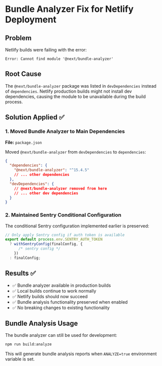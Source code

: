 # Bundle Analyzer Fix for Netlify Deployment

## Problem

Netlify builds were failing with the error:

```
Error: Cannot find module '@next/bundle-analyzer'
```

## Root Cause

The `@next/bundle-analyzer` package was listed in `devDependencies` instead of `dependencies`. Netlify production builds might not install dev dependencies, causing the module to be unavailable during the build process.

## Solution Applied ✅

### 1. Moved Bundle Analyzer to Main Dependencies

**File:** `package.json`

Moved `@next/bundle-analyzer` from `devDependencies` to `dependencies`:

```json
{
  "dependencies": {
    "@next/bundle-analyzer": "^15.4.5"
    // ... other dependencies
  },
  "devDependencies": {
    // @next/bundle-analyzer removed from here
    // ... other dev dependencies
  }
}
```

### 2. Maintained Sentry Conditional Configuration

The conditional Sentry configuration implemented earlier is preserved:

```typescript
// Only apply Sentry config if auth token is available
export default process.env.SENTRY_AUTH_TOKEN
  ? withSentryConfig(finalConfig, {
      /* sentry config */
    })
  : finalConfig;
```

## Results ✅

- ✅ Bundle analyzer available in production builds
- ✅ Local builds continue to work normally
- ✅ Netlify builds should now succeed
- ✅ Bundle analysis functionality preserved when enabled
- ✅ No breaking changes to existing functionality

## Bundle Analysis Usage

The bundle analyzer can still be used for development:

```bash
npm run build:analyze
```

This will generate bundle analysis reports when `ANALYZE=true` environment variable is set.
